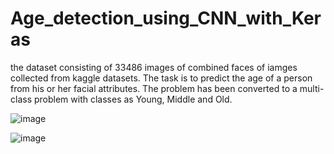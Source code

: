 # Age_detection_using_CNN_with_Keras

the dataset consisting of 33486 images of combined faces of iamges collected from kaggle datasets. The task is to predict the age of a person from his or her facial attributes. The problem has been converted to a multi-class problem with classes as Young, Middle and Old.

![image](https://user-images.githubusercontent.com/89625636/192381131-b9cfbc95-17e4-4e49-ab6e-6a7dc24d3bb8.png)




![image](https://user-images.githubusercontent.com/89625636/192381886-82d96a05-6b12-4166-9791-9a04e0d1f336.png)
